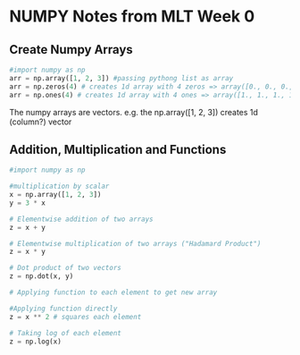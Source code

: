 # NUMPY Notes from MLT Week 0

## Create Numpy Arrays

```python
#import numpy as np
arr = np.array([1, 2, 3]) #passing pythong list as array
arr = np.zeros(4) # creates 1d array with 4 zeros => array([0., 0., 0., 0. ])
arr = np.ones(4) # creates 1d array with 4 ones => array([1., 1., 1., 1. ])
```

The numpy arrays are vectors. e.g. the np.array([1, 2, 3]) creates 1d (column?) vector

## Addition, Multiplication and Functions

```python
#import numpy as np

#multiplication by scalar
x = np.array([1, 2, 3])
y = 3 * x

# Elementwise addition of two arrays
z = x + y

# Elementwise multiplication of two arrays ("Hadamard Product")
z = x * y

# Dot product of two vectors
z = np.dot(x, y)

# Applying function to each element to get new array

#Applying function directly
z = x ** 2 # squares each element

# Taking log of each element
z = np.log(x)

```
